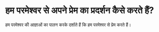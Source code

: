 # हम परमेश्वर से अपने प्रेम का प्रदर्शन कैसे करते हैं?
हम परमेश्वर की आज्ञाओं का पालन करके दर्शाते हैं कि हम परमेश्वर से प्रेम करते हैं।